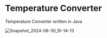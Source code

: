 # Temperature Converter
Temperature Converter written in Java

![Snapshot_2024-08-30_10-14-13](https://github.com/user-attachments/assets/9990c57e-ae17-4664-9c5c-9fb25564400c)
